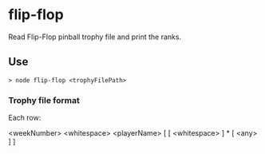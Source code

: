 # flip-flop

Read Flip-Flop pinball trophy file and print the ranks.

## Use

<code>> node flip-flop \<trophyFilePath></code>

### Trophy file format

Each row:

\<weekNumber> \<whitespace> \<playerName> [ [ \<whitespace> ] * [ \<any> ] ]